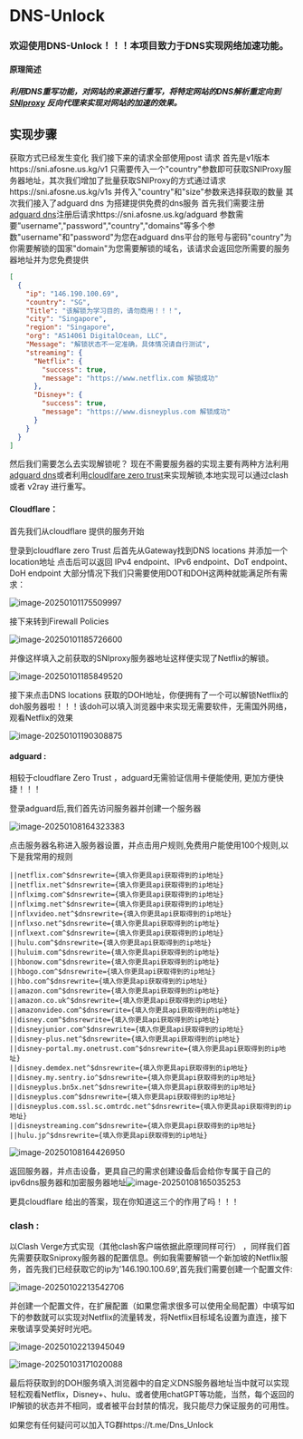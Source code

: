 # DNS-Unlock

### 欢迎使用DNS-Unlock！！！本项目致力于DNS实现网络加速功能。

#### 原理简述

##### 利用DNS重写功能，对网站的来源进行重写，将特定网站的DNS解析重定向到[SNIproxy](https://github.com/dlundquist/sniproxy) 反向代理来实现对网站的加速的效果。

## 实现步骤

获取方式已经发生变化 我们接下来的请求全部使用post 请求 
首先是v1版本https://sni.afosne.us.kg/v1 只需要传入一个"country"参数即可获取SNIProxy服务器地址，其次我们增加了批量获取SNIProxy的方式通过请求https://sni.afosne.us.kg/v1s 并传入"country"和"size"参数来选择获取的数量
其次我们接入了adguard dns 为搭建提供免费的dns服务
首先我们需要注册[adguard dns](https://adguard-dns.io/)注册后请求https://sni.afosne.us.kg/adguard 参数需要”username","password","country","domains"等多个参数"username"和"password"为您在adguard dns平台的账号与密码"country"为你需要解锁的国家"domain"为您需要解锁的域名，该请求会返回您所需要的服务器地址并为您免费提供



```json
[
  {
    "ip": "146.190.100.69",
    "country": "SG",
    "Title": "该解锁为学习目的，请勿商用！！！",
    "city": "Singapore",
    "region": "Singapore",
    "org": "AS14061 DigitalOcean, LLC",
    "Message": "解锁状态不一定准确，具体情况请自行测试",
    "streaming": {
      "Netflix": {
        "success": true,
        "message": "https://www.netflix.com 解锁成功"
      },
      "Disney+": {
        "success": true,
        "message": "https://www.disneyplus.com 解锁成功"
      }
    }
  }
]
```

然后我们需要怎么去实现解锁呢？ 现在不需要服务器的实现主要有两种方法利用[adguard dns](https://auth.adguard.com/login.html)或者利用[cloudlfare zero trust](https://one.dash.cloudflare.com/)来实现解锁,本地实现可以通过clash 或者 v2ray 进行重写。

#### Cloudflare：

首先我们从cloudflare 提供的服务开始

登录到cloudflare zero Trust 后首先从Gateway找到DNS locations  并添加一个location地址 点击后可以返回 IPv4 endpoint、IPv6 endpoint、DoT endpoint、DoH endpoint 大部分情况下我们只需要使用DOT和DOH这两种就能满足所有需求：

![image-20250101175509997](image-20250101175509997.png)

接下来转到Firewall Policies

![image-20250101185726600](image-20250101185726600.png)

并像这样填入之前获取的SNIproxy服务器地址这样便实现了Netflix的解锁。

![image-20250101185849520](image-20250101185849520.png)

接下来点击DNS locations 获取的DOH地址，你便拥有了一个可以解锁Netflix的doh服务器啦！！！该doh可以填入浏览器中来实现无需要软件，无需国外网络，观看Netflix的效果

![image-20250101190308875](image-20250101190308875.png)

#### adguard :

相较于cloudflare Zero Trust ，adguard无需验证信用卡便能使用, 更加方便快捷！！！

登录adguard后,我们首先访问服务器并创建一个服务器

![image-20250108164323383](image-20250108164323383.png)

点击服务器名称进入服务器设置，并点击用户规则,免费用户能使用100个规则,以下是我常用的规则

```host
||netflix.com^$dnsrewrite={填入你更具api获取得到的ip地址}
||netflix.net^$dnsrewrite={填入你更具api获取得到的ip地址}
||nflximg.com^$dnsrewrite={填入你更具api获取得到的ip地址}
||nflximg.net^$dnsrewrite={填入你更具api获取得到的ip地址}
||nflxvideo.net^$dnsrewrite={填入你更具api获取得到的ip地址}
||nflxso.net^$dnsrewrite={填入你更具api获取得到的ip地址}
||nflxext.com^$dnsrewrite={填入你更具api获取得到的ip地址}
||hulu.com^$dnsrewrite={填入你更具api获取得到的ip地址}
||huluim.com^$dnsrewrite={填入你更具api获取得到的ip地址}
||hbonow.com^$dnsrewrite={填入你更具api获取得到的ip地址}
||hbogo.com^$dnsrewrite={填入你更具api获取得到的ip地址}
||hbo.com^$dnsrewrite={填入你更具api获取得到的ip地址}
||amazon.com^$dnsrewrite={填入你更具api获取得到的ip地址}
||amazon.co.uk^$dnsrewrite={填入你更具api获取得到的ip地址}
||amazonvideo.com^$dnsrewrite={填入你更具api获取得到的ip地址}
||disney.com^$dnsrewrite={填入你更具api获取得到的ip地址}
||disneyjunior.com^$dnsrewrite={填入你更具api获取得到的ip地址}
||disney-plus.net^$dnsrewrite={填入你更具api获取得到的ip地址}
||disney-portal.my.onetrust.com^$dnsrewrite={填入你更具api获取得到的ip地址}
||disney.demdex.net^$dnsrewrite={填入你更具api获取得到的ip地址}
||disney.my.sentry.io^$dnsrewrite={填入你更具api获取得到的ip地址}
||disneyplus.bn5x.net^$dnsrewrite={填入你更具api获取得到的ip地址}
||disneyplus.com^$dnsrewrite={填入你更具api获取得到的ip地址}
||disneyplus.com.ssl.sc.omtrdc.net^$dnsrewrite={填入你更具api获取得到的ip地址}
||disneystreaming.com^$dnsrewrite={填入你更具api获取得到的ip地址}
||hulu.jp^$dnsrewrite={填入你更具api获取得到的ip地址}
```

![image-20250108164426950](image-20250108164426950.png)

返回服务器，并点击设备，更具自己的需求创建设备后会给你专属于自己的ipv6dns服务器和加密服务器地址![image-20250108165035253](image-20250108165035253.png)

更具cloudflare 给出的答案，现在你知道这三个的作用了吗！！！

### clash :

以Clash Verge方式实现（其他clash客户端依据此原理同样可行） ，同样我们首先需要获取Sniproxy服务器的配置信息。例如我需要解锁一个新加坡的Netflix服务，首先我们已经获取它的ip为'146.190.100.69',首先我们需要创建一个配置文件:

![image-20250102213542706](image-20250102213542706.png)

并创建一个配置文件，在扩展配置（如果您需求很多可以使用全局配置）中填写如下的参数就可以实现对Netflix的流量转发，将Netflix目标域名设置为直连，接下来敬请享受美好时光吧。

![image-20250102213945049](image-20250102213945049.png)

![image-20250103171020088](image-20250103171020088.png)

最后将获取到的DOH服务填入浏览器中的自定义DNS服务器地址当中就可以实现轻松观看Netflix，Disney+、hulu、或者使用chatGPT等功能，当然，每个返回的IP解锁的状态并不相同，或者被平台封禁的情况，我只能尽力保证服务的可用性。

如果您有任何疑问可以加入TG群https://t.me/Dns_Unlock

​	
